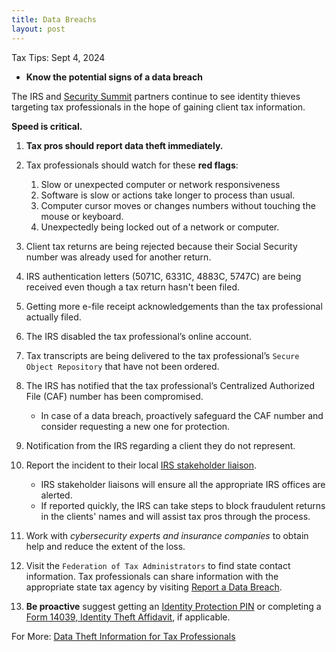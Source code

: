 ```yaml
---
title: Data Breachs 
layout: post
---
```


Tax Tips: Sept 4, 2024

- **Know the potential signs of a data breach**

The IRS and [Security Summit](https://www.irs.gov/tax-professionals/protect-your-clients-protect-yourself-summer-2024) partners continue to see identity thieves targeting tax professionals in the hope of gaining client tax information.

**Speed is critical.**

1. **Tax pros should report data theft immediately.**

2. Tax professionals should watch for these **red flags**:
   1. Slow or unexpected computer or network responsiveness  
   1. Software is slow or actions take longer to process than usual.  
   1. Computer cursor moves or changes numbers without touching the mouse or keyboard.  
   1. Unexpectedly being locked out of a network or computer.  

3.  Client tax returns are being rejected because their Social Security number was already used for another return.

4.  IRS authentication letters (5071C, 6331C, 4883C, 5747C) are being received even though a tax return hasn't been filed.

5.  Getting more e-file receipt acknowledgements than the tax professional actually filed.

6.  The IRS disabled the tax professional’s online account.

7.  Tax transcripts are being delivered to the tax professional’s `Secure Object Repository` that have not been ordered.

8.  The IRS has notified that the tax professional’s Centralized Authorized File (CAF) number has been compromised.  
     - In case of a data breach, proactively safeguard the CAF number and consider requesting a new one for protection.

9.  Notification from the IRS regarding a client they do not represent.

10.  Report the incident to their local [IRS stakeholder liaison](https://www.irs.gov/businesses/small-businesses-self-employed/stakeholder-liaison-local-contacts).  
     - IRS stakeholder liaisons will ensure all the appropriate IRS offices are alerted. 
     - If reported quickly, the IRS can take steps to block fraudulent returns in the clients' names and will assist tax pros through the process.

11.  Work with *cybersecurity experts and insurance companies* to obtain help and reduce the extent of the loss.

12.  Visit the `Federation of Tax Administrators` to find state contact information. Tax professionals can share information with the appropriate state tax agency by visiting [Report a Data Breach](https://taxadmin.org/report-a-data-breach/).

13.  **Be proactive** suggest getting an [Identity Protection PIN](https://www.irs.gov/newsroom/security-summit-identity-protection-pins-are-an-important-tool-against-tax-related-identity-theft) or completing a [Form 14039, Identity Theft Affidavit](https://www.irs.gov/pub/irs-pdf/f14039.pdf), if applicable.

For More: [Data Theft Information for Tax Professionals](https://www.irs.gov/individuals/data-theft-information-for-tax-professionals)
